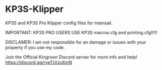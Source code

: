 # KP3S-Klipper
KP3S and KP3S Pro Klipper config files for mainsail.

IMPORTANT: KP3S PRO USERS USE KP3S macros.cfg and printing.cfg!!!!!

DISCLAMER: I am not responsible for an damage or issues with your property if you use my code.


Join the Official Kingroon Discord server for more info and help! https://discord.gg/ryeTUUuXmN
